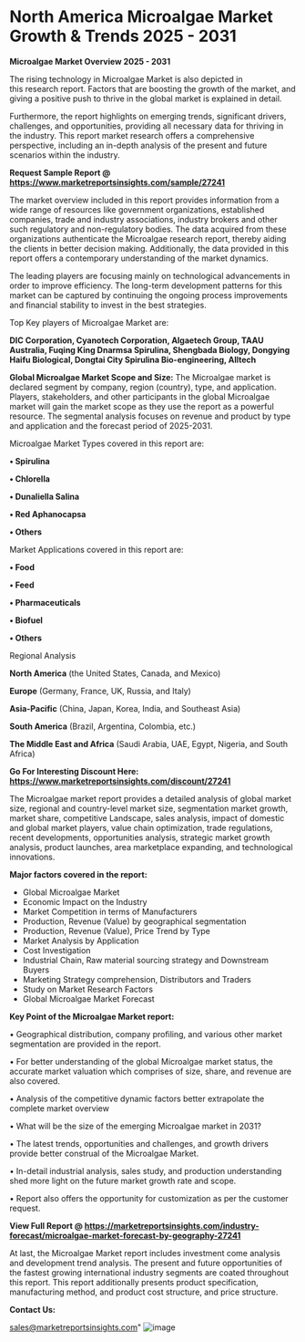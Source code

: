  # North America Microalgae Market Growth & Trends 2025 - 2031

<Strong> Microalgae Market Overview 2025 - 2031</strong>

The rising technology in Microalgae Market is also depicted in this research report. Factors that are boosting the growth of the market, and giving a positive push to thrive in the global market is explained in detail.

Furthermore, the report highlights on emerging trends, significant drivers, challenges, and opportunities, providing all necessary data for thriving in the industry. This report market research offers a comprehensive perspective, including an in-depth analysis of the present and future scenarios within the industry.

<strong>Request Sample Report @ <a href=https://www.marketreportsinsights.com/sample/27241>https://www.marketreportsinsights.com/sample/27241</a></strong>

The market overview included in this report provides information from a wide range of resources like government organizations, established companies, trade and industry associations, industry brokers and other such regulatory and non-regulatory bodies. The data acquired from these organizations authenticate the Microalgae research report, thereby aiding the clients in better decision making. Additionally, the data provided in this report offers a contemporary understanding of the market dynamics.

The leading players are focusing mainly on technological advancements in order to improve efficiency. The long-term development patterns for this market can be captured by continuing the ongoing process improvements and financial stability to invest in the best strategies.

Top Key players of Microalgae Market are:

<strong>DIC Corporation, Cyanotech Corporation, Algaetech Group, TAAU Australia, Fuqing King Dnarmsa Spirulina, Shengbada Biology, Dongying Haifu Biological, Dongtai City Spirulina Bio-engineering, Alltech</strong>

<strong><b>Global Microalgae Market Scope and Size:</b></strong>
The Microalgae market is declared segment by company, region (country), type, and application. Players, stakeholders, and other participants in the global Microalgae market will gain the market scope as they use the report as a powerful resource. The segmental analysis focuses on revenue and product by type and application and the forecast period of 2025-2031.

Microalgae Market Types covered in this report are:

<strong>• Spirulina

• Chlorella

• Dunaliella Salina

• Red Aphanocapsa

• Others</strong>

Market Applications covered in this report are:

<strong>• Food

• Feed

• Pharmaceuticals

• Biofuel

• Others</strong> 

Regional Analysis

<strong>North America</strong> (the United States, Canada, and Mexico)

<strong>Europe</strong> (Germany, France, UK, Russia, and Italy)

<strong>Asia-Pacific</strong> (China, Japan, Korea, India, and Southeast Asia)

<strong>South America</strong> (Brazil, Argentina, Colombia, etc.)

<strong>The Middle East and Africa</strong> (Saudi Arabia, UAE, Egypt, Nigeria, and South Africa)

<strong>Go For Interesting Discount Here: <a href=https://www.marketreportsinsights.com/discount/27241>https://www.marketreportsinsights.com/discount/27241</a></strong>

The Microalgae market report provides a detailed analysis of global market size, regional and country-level market size, segmentation market growth, market share, competitive Landscape, sales analysis, impact of domestic and global market players, value chain optimization, trade regulations, recent developments, opportunities analysis, strategic market growth analysis, product launches, area marketplace expanding, and technological innovations.

<strong><b>Major factors covered in the report:</b></strong>
<ul>
  <li>Global Microalgae Market </li>
  <li>Economic Impact on the Industry</li>
  <li>Market Competition in terms of Manufacturers</li>
  <li>Production, Revenue (Value) by geographical segmentation</li>
  <li>Production, Revenue (Value), Price Trend by Type</li>
  <li>Market Analysis by Application</li>
  <li>Cost Investigation</li>
  <li>Industrial Chain, Raw material sourcing strategy and Downstream Buyers</li>
  <li>Marketing Strategy comprehension, Distributors and Traders</li>
  <li>Study on Market Research Factors</li>
  <li>Global Microalgae Market Forecast</li>
</ul>

<strong><b>Key Point of the Microalgae Market report:</b></strong>

• Geographical distribution, company profiling, and various other market segmentation are provided in the report.

• For better understanding of the global Microalgae market status, the accurate market valuation which comprises of size, share, and revenue are also covered.

• Analysis of the competitive dynamic factors better extrapolate the complete market overview

• What will be the size of the emerging Microalgae market in 2031?

• The latest trends, opportunities and challenges, and growth drivers provide better construal of the Microalgae Market.

• In-detail industrial analysis, sales study, and production understanding shed more light on the future market growth rate and scope.

• Report also offers the opportunity for customization as per the customer request.

<strong><b>View Full Report @ <a href=https://marketreportsinsights.com/industry-forecast/microalgae-market-forecast-by-geography-27241>https://marketreportsinsights.com/industry-forecast/microalgae-market-forecast-by-geography-27241</a></b></strong>


At last, the Microalgae Market report includes investment come analysis and development trend analysis. The present and future opportunities of the fastest growing international industry segments are coated throughout this report. This report additionally presents product specification, manufacturing method, and product cost structure, and price structure.

<strong>Contact Us:</strong>

sales@marketreportsinsights.com"
![image](https://github.com/user-attachments/assets/cedbbfe8-43a5-42ae-bdfe-ea44777c5c08)

